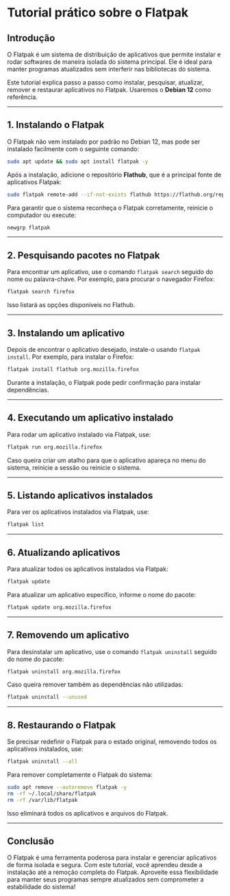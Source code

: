 # Tutorial prático sobre o Flatpak

## Introdução
O Flatpak é um sistema de distribuição de aplicativos que permite instalar e rodar softwares de maneira isolada do sistema principal. Ele é ideal para manter programas atualizados sem interferir nas bibliotecas do sistema.

Este tutorial explica passo a passo como instalar, pesquisar, atualizar, remover e restaurar aplicativos no Flatpak. Usaremos o **Debian 12** como referência.

---

## 1. Instalando o Flatpak
O Flatpak não vem instalado por padrão no Debian 12, mas pode ser instalado facilmente com o seguinte comando:

```bash
sudo apt update && sudo apt install flatpak -y
```

Após a instalação, adicione o repositório **Flathub**, que é a principal fonte de aplicativos Flatpak:

```bash
sudo flatpak remote-add --if-not-exists flathub https://flathub.org/repo/flathub.flatpakrepo
```

Para garantir que o sistema reconheça o Flatpak corretamente, reinicie o computador ou execute:

```bash
newgrp flatpak
```

---

## 2. Pesquisando pacotes no Flatpak
Para encontrar um aplicativo, use o comando `flatpak search` seguido do nome ou palavra-chave. Por exemplo, para procurar o navegador Firefox:

```bash
flatpak search firefox
```

Isso listará as opções disponíveis no Flathub.

---

## 3. Instalando um aplicativo
Depois de encontrar o aplicativo desejado, instale-o usando `flatpak install`. Por exemplo, para instalar o Firefox:

```bash
flatpak install flathub org.mozilla.firefox
```

Durante a instalação, o Flatpak pode pedir confirmação para instalar dependências.

---

## 4. Executando um aplicativo instalado
Para rodar um aplicativo instalado via Flatpak, use:

```bash
flatpak run org.mozilla.firefox
```

Caso queira criar um atalho para que o aplicativo apareça no menu do sistema, reinicie a sessão ou reinicie o sistema.

---

## 5. Listando aplicativos instalados
Para ver os aplicativos instalados via Flatpak, use:

```bash
flatpak list
```

---

## 6. Atualizando aplicativos
Para atualizar todos os aplicativos instalados via Flatpak:

```bash
flatpak update
```

Para atualizar um aplicativo específico, informe o nome do pacote:

```bash
flatpak update org.mozilla.firefox
```

---

## 7. Removendo um aplicativo
Para desinstalar um aplicativo, use o comando `flatpak uninstall` seguido do nome do pacote:

```bash
flatpak uninstall org.mozilla.firefox
```

Caso queira remover também as dependências não utilizadas:

```bash
flatpak uninstall --unused
```

---

## 8. Restaurando o Flatpak
Se precisar redefinir o Flatpak para o estado original, removendo todos os aplicativos instalados, use:

```bash
flatpak uninstall --all
```

Para remover completamente o Flatpak do sistema:

```bash
sudo apt remove --autoremove flatpak -y
rm -rf ~/.local/share/flatpak
rm -rf /var/lib/flatpak
```

Isso eliminará todos os aplicativos e arquivos do Flatpak.

---

## Conclusão
O Flatpak é uma ferramenta poderosa para instalar e gerenciar aplicativos de forma isolada e segura. Com este tutorial, você aprendeu desde a instalação até a remoção completa do Flatpak. Aproveite essa flexibilidade para manter seus programas sempre atualizados sem comprometer a estabilidade do sistema!

